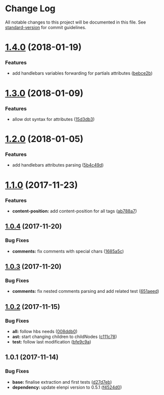 # Change Log

All notable changes to this project will be documented in this file. See [standard-version](https://github.com/conventional-changelog/standard-version) for commit guidelines.

<a name="1.4.0"></a>
# [1.4.0](https://github.com/nomocas/elenpi-html-parser/compare/v1.3.0...v1.4.0) (2018-01-19)


### Features

* add handlebars variables forwarding for partials attributes ([bebce2b](https://github.com/nomocas/elenpi-html-parser/commit/bebce2b))



<a name="1.3.0"></a>
# [1.3.0](https://github.com/nomocas/elenpi-html-parser/compare/v1.2.0...v1.3.0) (2018-01-09)


### Features

* allow dot syntax for attributes ([15d3db3](https://github.com/nomocas/elenpi-html-parser/commit/15d3db3))



<a name="1.2.0"></a>
# [1.2.0](https://github.com/nomocas/elenpi-html-parser/compare/v1.1.0...v1.2.0) (2018-01-05)


### Features

* add handlebars attributes parsing ([5b4c49d](https://github.com/nomocas/elenpi-html-parser/commit/5b4c49d))



<a name="1.1.0"></a>
# [1.1.0](https://github.com/nomocas/elenpi-html-parser/compare/v1.0.4...v1.1.0) (2017-11-23)


### Features

* **content-position:** add content-position for all tags ([ab788a7](https://github.com/nomocas/elenpi-html-parser/commit/ab788a7))



<a name="1.0.4"></a>
## [1.0.4](https://github.com/nomocas/elenpi-html-parser/compare/v1.0.3...v1.0.4) (2017-11-20)


### Bug Fixes

* **comments:** fix comments with special chars ([1685a5c](https://github.com/nomocas/elenpi-html-parser/commit/1685a5c))



<a name="1.0.3"></a>
## [1.0.3](https://github.com/nomocas/elenpi-html-parser/compare/v1.0.2...v1.0.3) (2017-11-20)


### Bug Fixes

* **comments:** fix nested comments parsing and add related test ([651aeed](https://github.com/nomocas/elenpi-html-parser/commit/651aeed))



<a name="1.0.2"></a>
## [1.0.2](https://github.com/nomocas/elenpi-html-parser/compare/v1.0.1...v1.0.2) (2017-11-15)


### Bug Fixes

* **all:** follow hbs needs ([008ddb0](https://github.com/nomocas/elenpi-html-parser/commit/008ddb0))
* **ast:** start changing children to childNodes ([c111c78](https://github.com/nomocas/elenpi-html-parser/commit/c111c78))
* **test:** follow last modification ([bfe9c9a](https://github.com/nomocas/elenpi-html-parser/commit/bfe9c9a))



<a name="1.0.1"></a>
## 1.0.1 (2017-11-14)


### Bug Fixes

* **base:** finalise extraction and first tests ([d27d7eb](https://github.com/nomocas/elenpi-html-parser/commit/d27d7eb))
* **dependency:** update elenpi version to 0.5.1 ([f4524d0](https://github.com/nomocas/elenpi-html-parser/commit/f4524d0))
